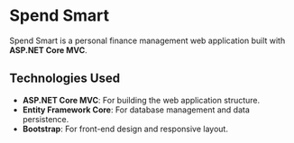 # Spend Smart

Spend Smart is a personal finance management web application built with **ASP.NET Core MVC**. 

## Technologies Used

- **ASP.NET Core MVC**: For building the web application structure.
- **Entity Framework Core**: For database management and data persistence.
- **Bootstrap**: For front-end design and responsive layout.

